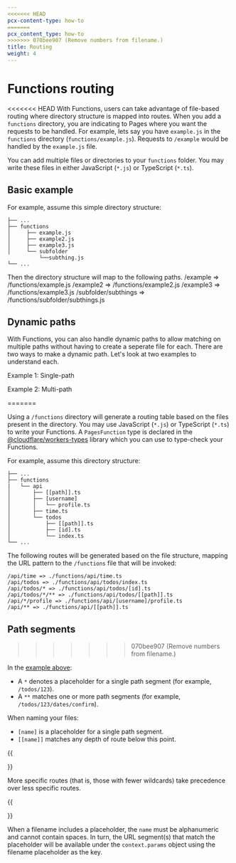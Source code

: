 ```yaml
---
<<<<<<< HEAD
pcx-content-type: how-to
=======
pcx_content_type: how-to
>>>>>>> 070bee907 (Remove numbers from filename.)
title: Routing
weight: 4
---
```


# Functions routing
<<<<<<< HEAD
With Functions, users can take advantage of file-based routing where directory structure is mapped into routes. When you add a `functions` directory, you are indicating to Pages where you want the requests to be handled. For example, lets say you have `example.js` in the `functions` directory (`functions/example.js`). Requests to `/example` would be handled by the `example.js` file.

You can add multiple files or directories to your `functions` folder. You may write these files in either JavaScript (`*.js`) or TypeScript (`*.ts`). 

## Basic example 
For example, assume this simple directory structure:

    ├── ...
    ├── functions
    │     ├── example.js
    │     ├── example2.js
    │     ├── example3.js
    │     └── subfolder
              └──subthing.js
    └── ...

Then the directory structure will map to the following paths. 
    /example => /functions/example.js
    /example2 => /functions/example2.js
    /example3 => /functions/example3.js
    /subfolder/subthings => /functions/subfolder/subthings.js

## Dynamic paths
With Functions, you can also handle dynamic paths to allow matching on multiple paths without having to create a seperate file for each. There are two ways to make a dynamic path. Let's look at two examples to understand each.

Example 1: Single-path 

Example 2: Multi-path







=======

Using a `/functions` directory will generate a routing table based on the files present in the directory. You may use JavaScript (`*.js`) or TypeScript (`*.ts`) to write your Functions. A `PagesFunction` type is declared in the [@cloudflare/workers-types](https://github.com/cloudflare/workers-types) library which you can use to type-check your Functions.

For example, assume this directory structure:

    ├── ...
    ├── functions
    |   └── api
    │       ├── [[path]].ts
    │       ├── [username]
    │       │   └── profile.ts
    │       ├── time.ts
    │       └── todos
    │           ├── [[path]].ts
    │           ├── [id].ts
    │           └── index.ts
    └── ...

The following routes will be generated based on the file structure, mapping the URL pattern to the `/functions` file that will be invoked:

    /api/time => ./functions/api/time.ts
    /api/todos => ./functions/api/todos/index.ts
    /api/todos/* => ./functions/api/todos/[id].ts
    /api/todos/*/** => ./functions/api/todos/[[path]].ts
    /api/*/profile => ./functions/api/[username]/profile.ts
    /api/** => ./functions/api/[[path]].ts

## Path segments
>>>>>>> 070bee907 (Remove numbers from filename.)

In the [example above](/pages/platform/functions/#functions-routing):

- A `*` denotes a placeholder for a single path segment (for example, `/todos/123`).
- A `**` matches one or more path segments (for example, `/todos/123/dates/confirm`).

When naming your files:

- `[name]` is a placeholder for a single path segment.
- `[[name]]` matches any depth of route below this point.

{{<Aside type="note" header="Route specificity">}}

More specific routes (that is, those with fewer wildcards) take precedence over less specific routes.

{{</Aside>}}

When a filename includes a placeholder, the `name` must be alphanumeric and cannot contain spaces. In turn, the URL segment(s) that match the placeholder will be available under the `context.params` object using the filename placeholder as the key.
